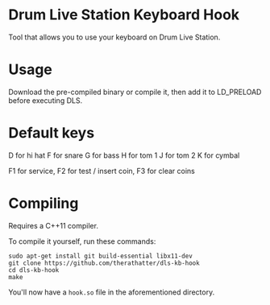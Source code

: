 # Drum Live Station Keyboard Hook

Tool that allows you to use your keyboard on Drum Live Station.

# Usage
Download the pre-compiled binary or compile it, then add it to LD_PRELOAD before executing DLS.

# Default keys

D for hi hat
F for snare
G for bass
H for tom 1
J for tom 2
K for cymbal

F1 for service, F2 for test / insert coin, F3 for clear coins

# Compiling

Requires a C++11 compiler.

To compile it yourself, run these commands:

```
sudo apt-get install git build-essential libx11-dev
git clone https://github.com/therathatter/dls-kb-hook
cd dls-kb-hook
make
```

You'll now have a `hook.so` file in the aforementioned directory.
